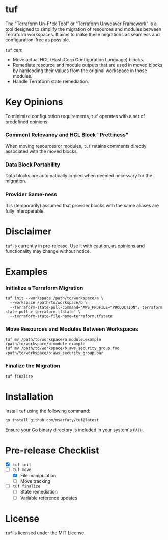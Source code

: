 # tuf

The "Terraform Un-F*ck Tool" or "Terraform Unweaver Framework" is a tool designed to simplify the migration of resources and modules between Terraform workspaces. It aims to make these migrations as seamless and configuration-free as possible.

`tuf` can:
- Move actual HCL (HashiCorp Configuration Language) blocks.
- Remediate resource and module outputs that are used in moved blocks by hardcoding their values from the original workspace in those modules.
- Handle Terraform state remediation.

# Key Opinions

To minimize configuration requirements, `tuf` operates with a set of predefined opinions:

### Comment Relevancy and HCL Block "Prettiness"
When moving resources or modules, `tuf` retains comments directly associated with the moved blocks.

### Data Block Portability
Data blocks are automatically copied when deemed necessary for the migration.

### Provider Same-ness
It is (temporarily) assumed that provider blocks with the same aliases are fully interoperable.

# Disclaimer

`tuf` is currently in pre-release. Use it with caution, as opinions and functionality may change without notice.

# Examples

### Initialize a Terraform Migration
```
tuf init --workspace /path/to/workspace/a \
  --workspace /path/to/workspace/b \
  --terraform-state-pull-command='AWS_PROFILE="PRODUCTION"; terraform state pull > terraform.tfstate' \
  --terraform-state-file-name=terraform.tfstate
```

### Move Resources and Modules Between Workspaces
```
tuf mv /path/to/workspace/a:module.example /path/to/workspace/b:module.example
tuf mv /path/to/workspace/b:aws_security_group.foo /path/to/workspace/b:aws_security_group.bar
```

### Finalize the Migration
```
tuf finalize
```

# Installation

Install `tuf` using the following command:

```
go install github.com/msarfaty/tuf@latest
```

Ensure your Go binary directory is included in your system's `PATH`.

# Pre-release Checklist

- [x] `tuf init`
- [ ] `tuf move`
  - [x] File manipulation
  - [ ] Move tracking
- [ ] `tuf finalize`
  - [ ] State remediation
  - [ ] Variable reference updates

# License

`tuf` is licensed under the MIT License.